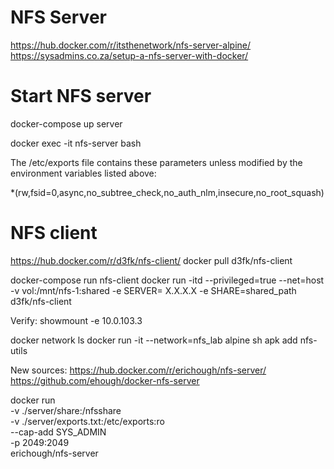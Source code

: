 # NFS Server
https://hub.docker.com/r/itsthenetwork/nfs-server-alpine/
https://sysadmins.co.za/setup-a-nfs-server-with-docker/


# Start NFS server
docker-compose up server

docker exec -it nfs-server bash

The /etc/exports file contains these parameters unless modified by the environment variables listed above:

*(rw,fsid=0,async,no_subtree_check,no_auth_nlm,insecure,no_root_squash)


# NFS client
https://hub.docker.com/r/d3fk/nfs-client/
docker pull d3fk/nfs-client

docker-compose run nfs-client
docker run -itd --privileged=true --net=host -v vol:/mnt/nfs-1:shared -e SERVER= X.X.X.X -e SHARE=shared_path d3fk/nfs-client

Verify:
showmount -e 10.0.103.3

docker network ls
docker run -it --network=nfs_lab alpine sh
apk add nfs-utils


New sources:
https://hub.docker.com/r/erichough/nfs-server/
https://github.com/ehough/docker-nfs-server

docker run                                            \
  -v ./server/share:/nfsshare  \
  -v ./server/exports.txt:/etc/exports:ro        \
  --cap-add SYS_ADMIN                                 \
  -p 2049:2049                                        \
  erichough/nfs-server

